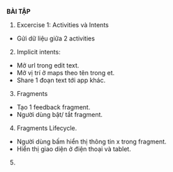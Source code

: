 **BÀI TẬP**

1. Excercise 1: Activities và Intents
- Gửi dữ liệu giữa 2 activities
2. Implicit intents:
- Mở url trong edit text.
- Mở vị trí ở maps theo tên trong et.
- Share 1 đoạn text tới app khác.
3. Fragments
- Tạo 1 feedback fragment.
- Người dùng bật/ tắt fragment.
4. Fragments Lifecycle.
- Người dùng bấm hiển thị thông tin x trong fragment.
- Hiển thị giao diện ở điện thoại và tablet.
5. 
